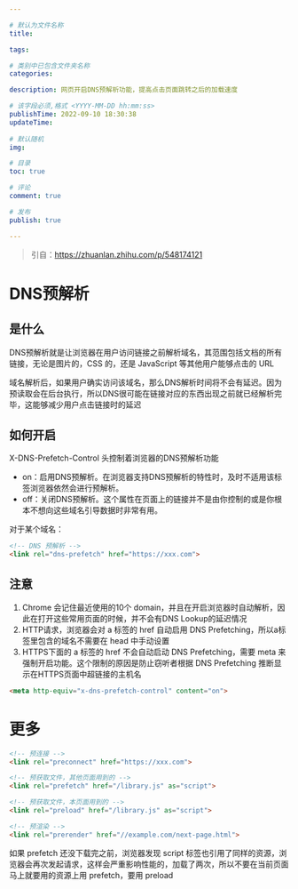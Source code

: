 ```yaml
---

# 默认为文件名称
title: 

tags:

# 类别中已包含文件夹名称
categories:

description: 网页开启DNS预解析功能，提高点击页面跳转之后的加载速度

# 该字段必须,格式 <YYYY-MM-DD hh:mm:ss>
publishTime: 2022-09-10 18:30:38
updateTime:
 
# 默认随机
img: 

# 目录
toc: true

# 评论
comment: true

# 发布
publish: true

---
```


> 引自：https://zhuanlan.zhihu.com/p/548174121

# DNS预解析

## 是什么

DNS预解析就是让浏览器在用户访问链接之前解析域名，其范围包括文档的所有链接，无论是图片的，CSS 的，还是 JavaScript 等其他用户能够点击的 URL

域名解析后，如果用户确实访问该域名，那么DNS解析时间将不会有延迟。因为预读取会在后台执行，所以DNS很可能在链接对应的东西出现之前就已经解析完毕，这能够减少用户点击链接时的延迟



## 如何开启

X-DNS-Prefetch-Control 头控制着浏览器的DNS预解析功能

- on：启用DNS预解析。在浏览器支持DNS预解析的特性时，及时不适用该标签浏览器依然会进行预解析。
- off：关闭DNS预解析。这个属性在页面上的链接并不是由你控制的或是你根本不想向这些域名引导数据时非常有用。

对于某个域名：

```html
<!-- DNS 预解析 -->
<link rel="dns-prefetch" href="https://xxx.com">
```

## 注意

1. Chrome 会记住最近使用的10个 domain，并且在开启浏览器时自动解析，因此在打开这些常用页面的时候，并不会有DNS Lookup的延迟情况
2. HTTP请求，浏览器会对 a 标签的 href 自动启用 DNS Prefetching，所以a标签里包含的域名不需要在 head 中手动设置
3. HTTPS下面的 a 标签的 href 不会自动启动 DNS Prefetching，需要 meta 来强制开启功能。这个限制的原因是防止窃听者根据 DNS Prefetching 推断显示在HTTPS页面中超链接的主机名

```html
<meta http-equiv="x-dns-prefetch-control" content="on">
```

# 更多

```html
<!-- 预连接 -->
<link rel="preconnect" href="https://xxx.com">

<!-- 预获取文件，其他页面用到的 -->
<link rel="prefetch" href="/library.js" as="script">

<!-- 预获取文件，本页面用到的 -->
<link rel="preload" href="/library.js" as="script">

<!-- 预渲染 -->
<link rel="prerender" href="//example.com/next-page.html">
```

如果 prefetch 还没下载完之前，浏览器发现 script 标签也引用了同样的资源，浏览器会再次发起请求，这样会严重影响性能的，加载了两次，所以不要在当前页面马上就要用的资源上用 prefetch，要用 preload





















